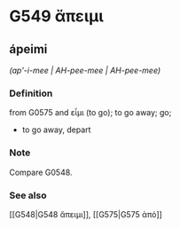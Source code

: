 # G549 ἄπειμι

## ápeimi

_(ap'-i-mee | AH-pee-mee | AH-pee-mee)_

### Definition

from G0575 and εἶμι (to go); to go away; go; 

- to go away, depart

### Note

Compare G0548.

### See also

[[G548|G548 ἄπειμι]], [[G575|G575 ἀπό]]
